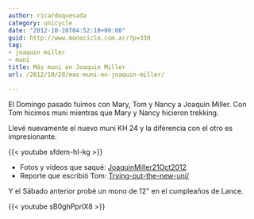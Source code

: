```yaml
---
author: ricardoquesada
category: unicycle
date: "2012-10-28T04:52:10+00:00"
guid: http://www.monociclo.com.ar/?p=338
tag:
- joaquin miller
- muni
title: Más muni en Joaquin Miller
url: /2012/10/28/mas-muni-en-joaquin-miller/

---
```


El Domingo pasado fuimos con Mary, Tom y Nancy a Joaquin Miller. Con Tom hicimos
muni mientras que Mary y Nancy hicieron trekking.

Llevé nuevamente el nuevo muni KH 24 y la diferencia con el otro es
impresionante.

{{< youtube sfdem-hI-kg >}}

- Fotos y videos que
  saqué: [JoaquinMiller21Oct2012](https://photos.app.goo.gl/yn4NknNZUxihgkqc9)
- Reporte que escribió
  Tom: [Trying-out-the-new-uni/](http://berkeleyunicycling.org/2012/10/21/trying-out-the-new-uni/)

Y el Sábado anterior probé un mono de 12" en el cumpleaños de Lance.

{{< youtube sB0ghPprIX8 >}}
